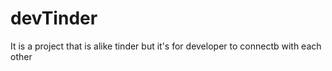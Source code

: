 # devTinder
It is a project that is alike tinder but it's for developer to connectb with each other

